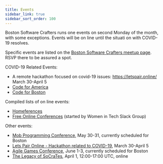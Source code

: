```yaml
---
title: Events
sidebar_link: true
sidebar_sort_order: 100
---
```


Boston Software Crafters runs one events on second Monday of the month, with some exceptions.  Events will be on line until the situati
on with COVID-19 resolves.

Specific events are listed on the [Boston Software Crafters meetup page](http://meetup.com/bostonsoftwarecrafters).  RSVP there to be assured a spot.

COVID-19 Related Events:
- A remote hackathon focused on covid-19 issues: https://letspair.online/ March 30-April 5
- [Code for America](https://www.codeforamerica.com)
- [Code for Boston](https://www.codeforboston.com)

Compiled lists of on line events:
- [Homeferences](https://github.com/homeferences/list)
- [Free Online Conferences](https://docs.google.com/spreadsheets/d/1IKXAcDoYnWNpuFaDYkn_aplDZ5fRI0bJNWah0rGFO5E/htmlview) (started by Women in Tech Slack Group)

Other events:
- [Mob Programming Conference](https://mobprogrammingconference.com), May 30-31, currently scheduled for Boston
- [Lets Pair Online - Hackathon related to COVID-19](https://letspair.online), March 30-April 5
- [Agile Games Conference](https://agilegamesnewengland.com), June 1-3, currently scheduled for Boston
- [The Legacy of SoCraTes](https://www.crowdcast.io/e/the-legacy-of-socrates), April 1, 12:00-17:00 UTC, online

